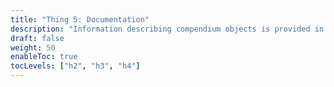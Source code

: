 ```yaml
---
title: "Thing 5: Documentation"
description: "Information describing compendium objects is provided in enough detail to enable independent understanding and use of the compendium."
draft: false
weight: 50
enableToc: true
tocLevels: ["h2", "h3", "h4"]
---
```

